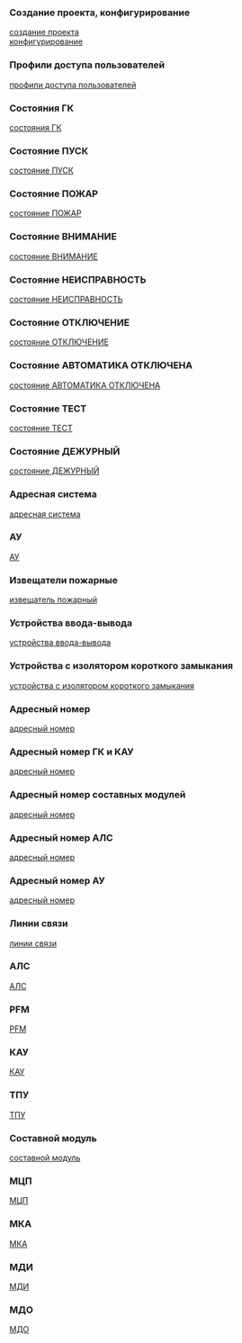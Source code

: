 ### Создание проекта, конфигурирование
<a href="/gk_manual/docs/intelligence#конфигурирование-ГК">создание проекта</a>
<br>
<a href="/gk_manual/docs/intelligence#конфигурирование-ГК">конфигурирование</a>

### Профили доступа пользователей
<a href="/gk_manual/docs/intelligence/profiles#профили-доступа-пользователей">профили доступа пользователей</a>

### Состояния ГК
<a href="/gk_manual/docs/intelligence/conditions#основные-состояния-гк">состояния ГК</a>

### Состояние ПУСК
<a href="/gk_manual/docs/intelligence/conditions#состояние_пуск">состояние ПУСК</a>

### Состояние ПОЖАР
<a href="/gk_manual/docs/intelligence/conditions#состояние_пожар">состояние ПОЖАР</a>

### Состояние ВНИМАНИЕ
<a href="/gk_manual/docs/intelligence/conditions#состояние_внимание">состояние ВНИМАНИЕ</a>

### Состояние НЕИСПРАВНОСТЬ
<a href="/gk_manual/docs/intelligence/conditions#состояние_неисправность">состояние НЕИСПРАВНОСТЬ</a>

### Состояние ОТКЛЮЧЕНИЕ
<a href="/gk_manual/docs/intelligence/conditions#состояние_отключение">состояние ОТКЛЮЧЕНИЕ</a>

### Состояние АВТОМАТИКА ОТКЛЮЧЕНА
<a href="/gk_manual/docs/intelligence/conditions#состояние_автоматика_отключена">состояние АВТОМАТИКА ОТКЛЮЧЕНА</a>

### Состояние ТЕСТ
<a href="/gk_manual/docs/intelligence/conditions#состояние_тест">состояние ТЕСТ</a>

### Состояние ДЕЖУРНЫЙ
<a href="/gk_manual/docs/intelligence/conditions#состояние_дежурный">состояние ДЕЖУРНЫЙ</a>

### Адресная система
<a href="/gk_manual/docs/global_system">адресная система</a>

### АУ
<a href="/gk_manual/docs/global_system#адресное-устройство">АУ</a>

### Извещатели пожарные
<a href="/gk_manual/docs/global_system/address_devices#извещатели">извещатель пожарный</a>

### Устройства ввода-вывода
<a href="/gk_manual/docs/global_system/address_devices#устройства-ввода-вывода">устройства ввода-вывода</a>

### Устройства с изолятором короткого замыкания
<a href="/gk_manual/docs/global_system/address_devices#устройства-с-изолятором-короткого-замыкания">устройства с изолятором короткого замыкания</a>

### Адресный номер
<a href="/gk_manual/docs/global_system#адресный-номер">адресный номер</a>

### Адресный номер ГК и КАУ
<a href="/gk_manual/docs/global_system#адресный-номер-гк-и-кау">адресный номер</a>

### Адресный номер составных модулей
<a href="/gk_manual/docs/global_system#адресный-номер-составных-модулей">адресный номер</a>

### Адресный номер АЛС
<a href="/gk_manual/docs/global_system#адресный-номер-алс">адресный номер</a>

### Адресный номер АУ
<a href="/gk_manual/docs/global_system#адресный-номер-ау">адресный номер</a>

### Линии связи
<a href="/gk_manual/docs/intelligence/communications_lines">линии связи</a>

### АЛС
<a href="/gk_manual/docs/intelligence/communications_lines#адресная-линия-связи">АЛС</a>

### PFM
<a href="/gk_manual/docs/intelligence/communications_lines#цифровая-линия-связи">PFM</a>

### КАУ
<a href="/gk_manual/docs/global_system/kau">КАУ</a>

### ТПУ
<a href="/gk_manual/docs/global_system/tpu">ТПУ</a>

### Составной модуль
<a href="/gk_manual/docs/intelligence/modules#составные-модули">составной модуль</a>

### МЦП
<a href="/gk_manual/docs/intelligence/modules#модуль-центрального-процессора">МЦП</a>

### МКА
<a href="/gk_manual/docs/intelligence/modules#модуль-кольцевых-адресных-линий-связи">МКА</a>

### МДИ
<a href="/gk_manual/docs/intelligence/modules#модуль-дискретных-входных-сигналов-с-контролем-цепи">МДИ</a>

### МДО
<a href="/gk_manual/docs/intelligence/modules#модуль-дискретных-выходных-сигналов-с-контролем-цепи">МДО</a>
